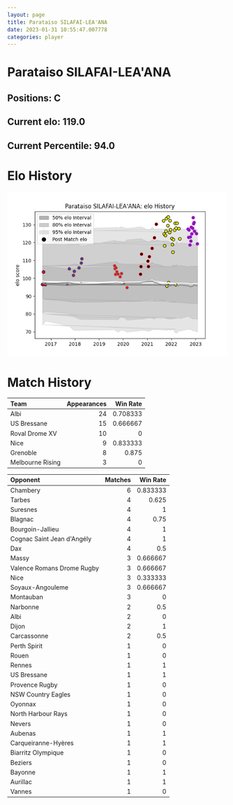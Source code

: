 ```yaml
---  
layout: page  
title: Parataiso SILAFAI-LEA'ANA  
date: 2023-01-31 10:55:47.007778  
categories: player  
---
```

# Parataiso SILAFAI-LEA'ANA

## Positions: C

## Current elo: 119.0

## Current Percentile: 94.0

# Elo History


![elo history](history_ParataisoSILAFAI-LEA'ANA.png)
# Match History


| Team             |   Appearances |   Win Rate |
|:-----------------|--------------:|-----------:|
| Albi             |            24 |   0.708333 |
| US Bressane      |            15 |   0.666667 |
| Roval Drome XV   |            10 |   0        |
| Nice             |             9 |   0.833333 |
| Grenoble         |             8 |   0.875    |
| Melbourne Rising |             3 |   0        |

| Opponent                   |   Matches |   Win Rate |
|:---------------------------|----------:|-----------:|
| Chambery                   |         6 |   0.833333 |
| Tarbes                     |         4 |   0.625    |
| Suresnes                   |         4 |   1        |
| Blagnac                    |         4 |   0.75     |
| Bourgoin-Jallieu           |         4 |   1        |
| Cognac Saint Jean d'Angély |         4 |   1        |
| Dax                        |         4 |   0.5      |
| Massy                      |         3 |   0.666667 |
| Valence Romans Drome Rugby |         3 |   0.666667 |
| Nice                       |         3 |   0.333333 |
| Soyaux-Angouleme           |         3 |   0.666667 |
| Montauban                  |         3 |   0        |
| Narbonne                   |         2 |   0.5      |
| Albi                       |         2 |   0        |
| Dijon                      |         2 |   1        |
| Carcassonne                |         2 |   0.5      |
| Perth Spirit               |         1 |   0        |
| Rouen                      |         1 |   0        |
| Rennes                     |         1 |   1        |
| US Bressane                |         1 |   1        |
| Provence Rugby             |         1 |   0        |
| NSW Country Eagles         |         1 |   0        |
| Oyonnax                    |         1 |   0        |
| North Harbour Rays         |         1 |   0        |
| Nevers                     |         1 |   0        |
| Aubenas                    |         1 |   1        |
| Carqueiranne-Hyères        |         1 |   1        |
| Biarritz Olympique         |         1 |   0        |
| Beziers                    |         1 |   0        |
| Bayonne                    |         1 |   1        |
| Aurillac                   |         1 |   1        |
| Vannes                     |         1 |   0        |